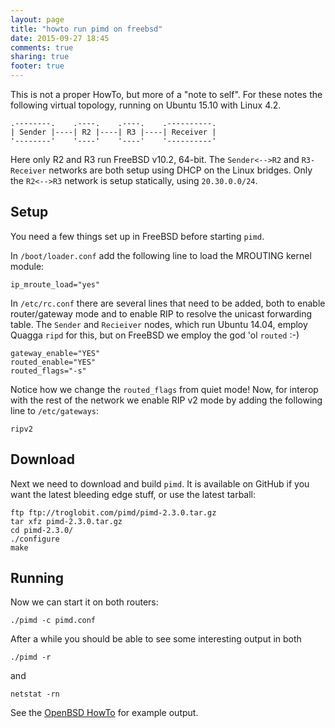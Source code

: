 ```yaml
---
layout: page
title: "howto run pimd on freebsd"
date: 2015-09-27 18:45
comments: true
sharing: true
footer: true
---
```


This is not a proper HowTo, but more of a "note to self".  For these
notes the following virtual topology, running on Ubuntu 15.10 with
Linux 4.2.

    .--------.    .----.    .----.    .----------.
    | Sender |----| R2 |----| R3 |----| Receiver |
    '--------'    '----'    '----'    '----------'

Here only R2 and R3 run FreeBSD v10.2, 64-bit.  The `Sender<-->R2` and
`R3-Receiver` networks are both setup using DHCP on the Linux bridges.
Only the `R2<-->R3` network is setup statically, using `20.30.0.0/24`.

## Setup

You need a few things set up in FreeBSD before starting `pimd`.

In `/boot/loader.conf` add the following line to load the MROUTING
kernel module:

    ip_mroute_load="yes"

In `/etc/rc.conf` there are several lines that need to be added, both to
enable router/gateway mode and to enable RIP to resolve the unicast
forwarding table.  The `Sender` and `Recieiver` nodes, which run
Ubuntu 14.04, employ Quagga `ripd` for this, but on FreeBSD we employ
the god 'ol `routed` :-)

    gateway_enable="YES"
	routed_enable="YES"
	routed_flags="-s"

Notice how we change the `routed_flags` from quiet mode! Now, for
interop with the rest of the network we enable RIP v2 mode by adding the
following line to `/etc/gateways`:

    ripv2

## Download

Next we need to download and build `pimd`.  It is available on GitHub if
you want the latest bleeding edge stuff, or use the latest tarball:

    ftp ftp://troglobit.com/pimd/pimd-2.3.0.tar.gz
	tar xfz pimd-2.3.0.tar.gz
	cd pimd-2.3.0/
	./configure
	make

## Running

Now we can start it on both routers:

    ./pimd -c pimd.conf

After a while you should be able to see some interesting output in both

    ./pimd -r

and

    netstat -rn

See the [OpenBSD HowTo](/howto-run-pimd-on-openbsd.html) for example
output.
